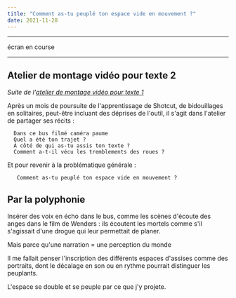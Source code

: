 ```yaml
---
title: "Comment as-tu peuplé ton espace vide en mouvement ?"
date: 2021-11-28
---
```


---------

écran en course

-------


## Atelier de montage vidéo pour texte 2 
*Suite de l'[atelier de montage vidéo pour texte 1](https://blank.blue/creas/comment-peupler-un-espace-vide-en-mouvement/)*

Après un mois de poursuite de l'apprentissage de Shotcut, de bidouillages en solitaires, peut-être incluant des déprises de l'outil, il s'agit dans l'atelier de partager ses récits : 

      Dans ce bus filmé caméra paume
      Quel a été ton trajet ?
      À côté de qui as-tu assis ton texte ? 
      Comment a-t-il vécu les tremblements des roues ? 

 Et pour revenir à la problématique générale : 

       Comment as-tu peuplé ton espace vide en mouvement ? 

## Par la polyphonie

Insérer des voix en écho dans le bus, comme les scènes d'écoute des anges dans le film de Wenders : ils écoutent les mortels comme s'il s'agissait d'une drogue qui leur permettait de planer. 

Mais parce qu'une narration = une perception du monde 

Il me fallait penser l'inscription des différents espaces d'assises comme des portraits, dont le décalage en son ou en rythme pourrait distinguer les peuplants. 

L'espace se double et se peuple par ce que j'y projete. 

